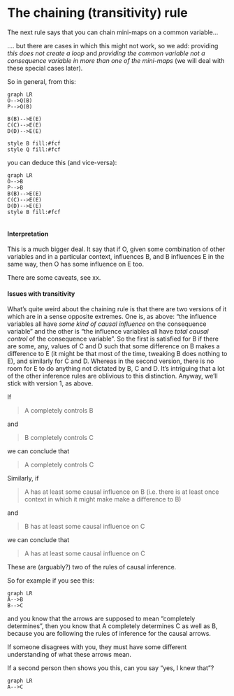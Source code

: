 # The chaining (transitivity) rule

The next rule says that you can chain mini-maps on a common variable... 

 .... but there are cases in which this might not work, so we add: providing *this does not create a loop* and *providing the common variable not a consequence variable in more than one of the mini-maps* (we will deal with these special cases later).

So in general, from this:

```mermaid
graph LR
O-->Q(B)
P-->Q(B)

B(B)-->E(E)
C(C)-->E(E)
D(D)-->E(E)

style B fill:#fcf
style Q fill:#fcf

```

you can deduce this (and vice-versa):

```mermaid
graph LR
O-->B
P-->B
B(B)-->E(E)
C(C)-->E(E)
D(D)-->E(E)
style B fill:#fcf


```

#### **Interpretation**

This is a much bigger deal. It say that if O, given some combination of other variables and in a particular context, influences B, and B influences E in the same way, then O has some influence on E too. 

There are some caveats, see xx.

#### Issues with transitivity

What’s quite weird about the chaining rule is that there are two versions of it which are in a sense opposite extremes. One is, as above:  “the influence variables all have *some kind of causal influence* on the consequence variable” and the other is  “the influence variables all have *total causal control* of the consequence variable”. So the first is satisfied for B if there are some, any, values of C and D such that some difference on B makes a difference to E (it might be that most of the time, tweaking B does nothing to E), and similarly for C and D.  Whereas in the second version, there is no room for E to do anything not dictated by B, C and D.  It’s intriguing that a lot of the other inference rules are oblivious to this distinction. Anyway, we’ll stick with version 1, as above.

If 

> A completely controls B

and 

> B completely controls C

we can conclude that

> A completely controls C

Similarly, if 

> A has at least some causal influence on B (i.e. there is at least once context in which it might make make a difference to B)

and

> B has at least some causal influence on C

we can conclude that

> A has at least some causal influence on C

These are (arguably?) two of the rules of causal inference. 

So for example if you see this:
```mermaid
graph LR
A-->B
B-->C
```

and you know that the arrows are supposed to mean “completely determines”, then you know that A completely determines C as well as B, because you are following the rules of inference for the causal arrows. 

If someone disagrees with you, they must have some different understanding of what these arrows mean.

If a second person then shows you this, can you say “yes, I knew that”?

```mermaid
graph LR
A-->C
```

